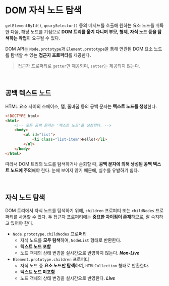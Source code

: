 # DOM 자식 노드 탐색

`getElementById()`, `qeurySelector()` 등의 메서드를 호출해 원하는 요소 노드를 취득한 다음, 해당 노드를 기점으로 **DOM 트리를 옮겨 다니며 부모, 형제, 자식 노드 등을 탐색하는 작업**이 요구될 수 있다.

DOM API는 `Node.prototype`과 `Element.prototype`을 통해 연관된 DOM 요소 노드를 탐색할 수 있는 **접근자 프로퍼티**를 제공한다.

> 접근자 프로퍼티로 `getter`만 제공되며, `setter`는 제공되지 않는다.

<br>

## 공백 텍스트 노드

HTML 요소 사이의 스페이스, 탭, 줄바꿈 등의 공백 문자는 **텍스트 노드를 생성**한다.

```html
<!DOCTYPE html>
<html>
    <!-- 모든 공백 문자는 '텍스트 노드'를 생성한다. -->
    <body>
        <ul id="list">
            <li class="list-item">Hello!</li>
        </ul>
    </body>
</html>
```

따라서 DOM 트리의 노드를 탐색하거나 순회할 때, **공백 문자에 의해 생성된 공백 텍스트 노드에 주의**해야 한다. 눈에 보이지 않기 때문에, 실수를 유발하기 쉽다.

<br>

## 자식 노드 탐색

DOM 트리에서 자식 노드를 탐색하기 위해, `children` 프로퍼티 또는 `childNodes` 프로퍼티를 사용할 수 있다. 두 접근자 프로퍼티에는 **중요한 차이점이 존재**하므로, 잘 숙지하고 있어야 한다.

- `Node.prototype.childNodes` 프로퍼티
    - 자식 노드를 **모두 탐색**하여, `NodeList` 형태로 반환한다.
    - **텍스트 노드 포함**
    - 노드 객체의 상태 변경을 실시간으로 반영하지 않는다. ***Non-Live***
- `Element.prototype.children` 프로퍼티
    - 자식 노드 중 **요소 노드만 탐색**하여, `HTMLCollection` 형태로 반환한다.
    - **텍스트 노드 미포함**
    - 노드 객체의 상태 변경을 실시간으로 반영한다. ***Live***
